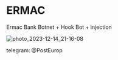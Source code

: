 # ERMAC
Ermac Bank Botnet + Hook Bot + injection

![photo_2023-12-14_21-16-08](https://github.com/europ12/ERMAC/assets/153856472/5068d33d-574e-4022-acd9-78c90f11090e)


telegram: @PostEurop

